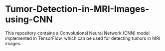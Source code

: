 # Tumor-Detection-in-MRI-Images-using-CNN
This repository contains a Convolutional Neural Network (CNN) model implemented in TensorFlow, which can be used for detecting tumors in MRI images.
